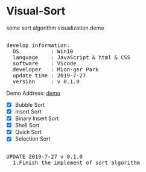 # Visual-Sort
some sort algorithm visualization demo

<pre>  
develop information:  
  OS          : Win10  
  language    : JavaScript & html & CSS  
  software    : VScode  
  developer   : Mion-ger Park
  update time : 2019-7-27
  version     : v 0.1.0
</pre> 

Demo Address: [demo](https://Mionger.github.io/demo/Visual-Sort/demo.html)  
- [x] Bubble Sort
- [X] Insert Sort
- [X] Binary Insert Sort
- [X] Shell Sort
- [X] Quick Sort
- [X] Selection Sort

<pre>  
UPDATE 2019-7-27 v 0.1.0
  1.Finish the implement of sort algorithm
</pre>  
